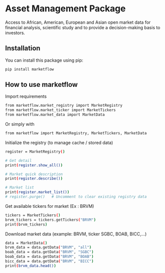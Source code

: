 # Asset Management Package

Access to African, American, European and Asian open market data for financial analysis, scientific study and to provide a decision-making basis to investors.

## Installation

You can install this package using pip:

```bash
pip install marketflow
```

## How to use marketflow

Import requirements 

```bash
from marketflow.market_registry import MarketRegistry
from marketflow.market_ticker import MarketTickers
from marketflow.market_data import MarketData
```

Or simply with 

```bash
from marketflow import MarketRegistry, MarketTickers, MarketData
```

Initialize the registry (to manage cache / stored data)

```bash
register = MarketRegistry()

# Get detail
print(register.show_all())

# Market quick description
print(register.describe())

# Market list
print(register.market_list())
# register.purge()   # Uncomment to clear existing registry data
```

Get available tickers for market (Ex : BRVM)

```bash
tickers = MarketTickers()
brvm_tickers = tickers.getTickers("BRVM")
print(brvm_tickers)
```

Download market data (example: BRVM, ticker SGBC, BOAB, BICC,...)
```bash
data = MarketData()
brvm_data = data.getData("BRVM", "all")
boab_data = data.getData("BRVM", "SGBC")
boab_data = data.getData("BRVM", "BOAB")
bicc_data = data.getData("BRVM", "BICC")
print(brvm_data.head())
```